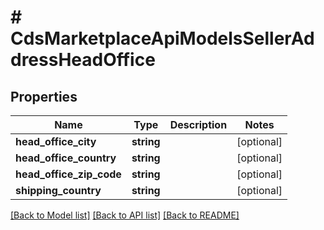 # # CdsMarketplaceApiModelsSellerAddressHeadOffice

## Properties

Name | Type | Description | Notes
------------ | ------------- | ------------- | -------------
**head_office_city** | **string** |  | [optional]
**head_office_country** | **string** |  | [optional]
**head_office_zip_code** | **string** |  | [optional]
**shipping_country** | **string** |  | [optional]

[[Back to Model list]](../../README.md#models) [[Back to API list]](../../README.md#endpoints) [[Back to README]](../../README.md)
